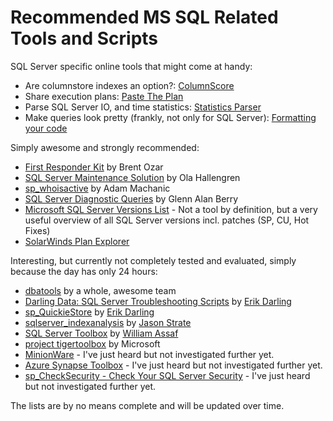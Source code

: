 # Recommended MS SQL Related Tools and Scripts

SQL Server specific online tools that might come at handy:

- Are columnstore indexes an option?: [ColumnScore](https://columnscore.com/)
- Share execution plans: [Paste The Plan](https://www.brentozar.com/pastetheplan/)
- Parse SQL Server IO, and time statistics: [Statistics Parser](https://statisticsparser.com/)
- Make queries look pretty (frankly, not only for SQL Server): [Formatting your code](format-sql.com)

Simply awesome and strongly recommended:

- [First Responder Kit](https://www.brentozar.com/first-aid/) by Brent Ozar
- [SQL Server Maintenance Solution](https://ola.hallengren.com/) by Ola Hallengren
- [sp_whoisactive](http://whoisactive.com/) by Adam Machanic
- [SQL Server Diagnostic Queries](https://glennsqlperformance.com/resources/) by Glenn Alan Berry
- [Microsoft SQL Server Versions List](https://sqlserverbuilds.blogspot.com/) - Not a tool by definition, but a very useful overview of all SQL Server versions incl. patches (SP, CU, Hot Fixes)
- [SolarWinds Plan Explorer](https://www.sentryone.com/plan-explorer)

Interesting, but currently not completely tested and evaluated, simply because the day has only 24 hours:

- [dbatools](https://dbatools.io/) by a whole, awesome team
- [Darling Data: SQL Server Troubleshooting Scripts](https://github.com/erikdarlingdata/DarlingData) by [Erik Darling](https://www.erikdarlingdata.com/)
- [sp_QuickieStore](https://www.erikdarlingdata.com/sp_quickiestore/) by [Erik Darling](https://www.erikdarlingdata.com/)
- [sqlserver_indexanalysis](https://github.com/StrateSQL/sqlserver_indexanalysis) by [Jason Strate](https://jasonstrate.com/)
- [SQL Server Toolbox](https://github.com/SparkhoundSQL/sql-server-toolbox) by [William Assaf](https://www.sqltact.com/)
- [project tigertoolbox](https://github.com/microsoft/tigertoolbox) by Microsoft
- [MinionWare](https://www.minionware.net/) - I've just heard but not investigated further yet.
- [Azure Synapse Toolbox](https://github.com/microsoft/Azure_Synapse_Toolbox) - I've just heard but not investigated further yet.
- [sp_CheckSecurity - Check Your SQL Server Security](https://straightpathsql.com/tool/sp_checksecurity/) - I've just heard but not investigated further yet.

The lists are by no means complete and will be updated over time.
